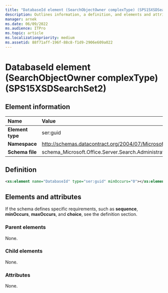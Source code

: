 ```yaml
---
title: "DatabaseId element (SearchObjectOwner complexType) (SPS15XSDSearchSet2)"
description: Outlines information, a definition, and elements and attributes for the DatabaseId element in Sharepoint.
manager: arnek
ms.date: 06/09/2022
ms.audience: ITPro
ms.topic: article
ms.localizationpriority: medium
ms.assetid: 88f71aff-196f-88c8-f1d9-2906e609a022
---
```


# DatabaseId element (SearchObjectOwner complexType) (SPS15XSDSearchSet2)



## Element information
|Name|Value|
|:-----|:-----|
|**Element type**  |ser:guid  |
|**Namespace**  |http://schemas.datacontract.org/2004/07/Microsoft.Office.Server.Search.Administration  |
|**Schema file** |schema_Microsoft.Office.Server.Search.Administration.xsd   |


## Definition

```XML
<xs:element name="DatabaseId" type="ser:guid" minOccurs="0"></xs:element>

```

## Elements and attributes

If the schema defines specific requirements, such as **sequence**, **minOccurs**, **maxOccurs**, and **choice**, see the definition section.

### Parent elements

None.

### Child elements

None.

### Attributes

None.

